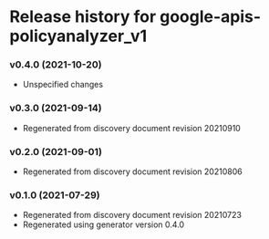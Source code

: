 # Release history for google-apis-policyanalyzer_v1

### v0.4.0 (2021-10-20)

* Unspecified changes

### v0.3.0 (2021-09-14)

* Regenerated from discovery document revision 20210910

### v0.2.0 (2021-09-01)

* Regenerated from discovery document revision 20210806

### v0.1.0 (2021-07-29)

* Regenerated from discovery document revision 20210723
* Regenerated using generator version 0.4.0

